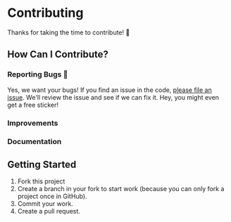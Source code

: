 # Contributing

Thanks for taking the time to contribute!  :tada:

## How Can I Contribute?

### Reporting Bugs :bug:
Yes, we want your bugs!  If you find an issue in the code, [please file an issue](https://github.com/treefortmusicfest/treefort/issues/new).  We'll review the issue and see if we can fix
it. Hey, you might even get a free sticker!

### Improvements

### Documentation

## Getting Started

1. Fork this project
2. Create a branch in your fork to start work (because you can only fork a project once in GitHub).
3. Commit your work.
4. Create a pull request.
